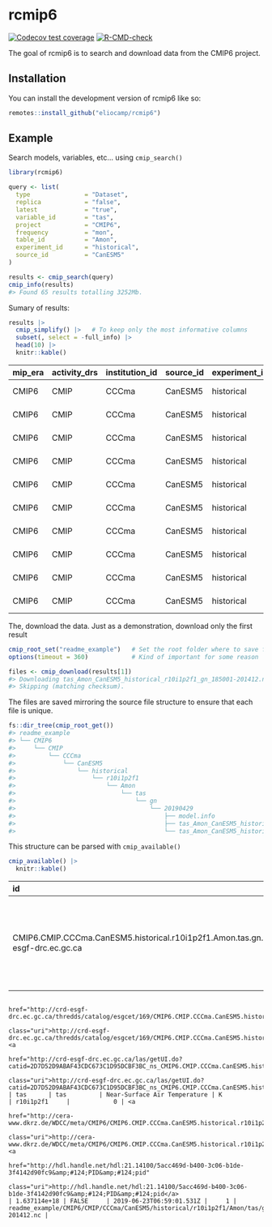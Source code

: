 
<!-- README.md is generated from README.Rmd. Please edit that file -->

# rcmip6

<!-- badges: start -->

[![Codecov test
coverage](https://codecov.io/gh/eliocamp/rcmip6/branch/main/graph/badge.svg)](https://app.codecov.io/gh/eliocamp/rcmip6?branch=main)
[![R-CMD-check](https://github.com/eliocamp/rcmip6/actions/workflows/R-CMD-check.yaml/badge.svg)](https://github.com/eliocamp/rcmip6/actions/workflows/R-CMD-check.yaml)
<!-- badges: end -->

The goal of rcmip6 is to search and download data from the CMIP6
project.

## Installation

You can install the development version of rcmip6 like so:

``` r
remotes::install_github("eliocamp/rcmip6")
```

## Example

Search models, variables, etc… using `cmip_search()`

``` r
library(rcmip6)

query <- list(
  type               = "Dataset",
  replica            = "false",
  latest             = "true",
  variable_id        = "tas",
  project            = "CMIP6",
  frequency          = "mon",                          
  table_id           = "Amon",
  experiment_id      = "historical",
  source_id          = "CanESM5"
)

results <- cmip_search(query)
cmip_info(results)
#> Found 65 results totalling 3252Mb.
```

Sumary of results:

``` r
results |> 
  cmip_simplify() |>   # To keep only the most informative columns
  subset(, select = -full_info) |> 
  head(10) |> 
  knitr::kable()
```

| mip_era | activity_drs | institution_id | source_id | experiment_id | member_id | table_id | variable_id | grid_label | version  | variable_long_name           | datetime_start       | datetime_stop        | nominal_resolution |
|:--------|:-------------|:---------------|:----------|:--------------|:----------|:---------|:------------|:-----------|:---------|:-----------------------------|:---------------------|:---------------------|:-------------------|
| CMIP6   | CMIP         | CCCma          | CanESM5   | historical    | r10i1p2f1 | Amon     | tas         | gn         | 20190429 | Near-Surface Air Temperature | 1850-01-16T12:00:00Z | 2014-12-16T12:00:00Z | 500 km             |
| CMIP6   | CMIP         | CCCma          | CanESM5   | historical    | r7i1p2f1  | Amon     | tas         | gn         | 20190429 | Near-Surface Air Temperature | 1850-01-16T12:00:00Z | 2014-12-16T12:00:00Z | 500 km             |
| CMIP6   | CMIP         | CCCma          | CanESM5   | historical    | r8i1p2f1  | Amon     | tas         | gn         | 20190429 | Near-Surface Air Temperature | 1850-01-16T12:00:00Z | 2014-12-16T12:00:00Z | 500 km             |
| CMIP6   | CMIP         | CCCma          | CanESM5   | historical    | r9i1p2f1  | Amon     | tas         | gn         | 20190429 | Near-Surface Air Temperature | 1850-01-16T12:00:00Z | 2014-12-16T12:00:00Z | 500 km             |
| CMIP6   | CMIP         | CCCma          | CanESM5   | historical    | r23i1p2f1 | Amon     | tas         | gn         | 20190429 | Near-Surface Air Temperature | 1850-01-16T12:00:00Z | 2014-12-16T12:00:00Z | 500 km             |
| CMIP6   | CMIP         | CCCma          | CanESM5   | historical    | r14i1p2f1 | Amon     | tas         | gn         | 20190429 | Near-Surface Air Temperature | 1850-01-16T12:00:00Z | 2014-12-16T12:00:00Z | 500 km             |
| CMIP6   | CMIP         | CCCma          | CanESM5   | historical    | r16i1p2f1 | Amon     | tas         | gn         | 20190429 | Near-Surface Air Temperature | 1850-01-16T12:00:00Z | 2014-12-16T12:00:00Z | 500 km             |
| CMIP6   | CMIP         | CCCma          | CanESM5   | historical    | r17i1p2f1 | Amon     | tas         | gn         | 20190429 | Near-Surface Air Temperature | 1850-01-16T12:00:00Z | 2014-12-16T12:00:00Z | 500 km             |
| CMIP6   | CMIP         | CCCma          | CanESM5   | historical    | r22i1p2f1 | Amon     | tas         | gn         | 20190429 | Near-Surface Air Temperature | 1850-01-16T12:00:00Z | 2014-12-16T12:00:00Z | 500 km             |
| CMIP6   | CMIP         | CCCma          | CanESM5   | historical    | r11i1p2f1 | Amon     | tas         | gn         | 20190429 | Near-Surface Air Temperature | 1850-01-16T12:00:00Z | 2014-12-16T12:00:00Z | 500 km             |

The, download the data. Just as a demonstration, download only the first
result

``` r
cmip_root_set("readme_example")   # Set the root folder where to save files 
options(timeout = 360)            # Kind of important for some reason

files <- cmip_download(results[1])
#> Downloading tas_Amon_CanESM5_historical_r10i1p2f1_gn_185001-201412.nc...
#> Skipping (matching checksum).
```

The files are saved mirroring the source file structure to ensure that
each file is unique.

``` r
fs::dir_tree(cmip_root_get())
#> readme_example
#> └── CMIP6
#>     └── CMIP
#>         └── CCCma
#>             └── CanESM5
#>                 └── historical
#>                     └── r10i1p2f1
#>                         └── Amon
#>                             └── tas
#>                                 └── gn
#>                                     └── 20190429
#>                                         ├── model.info
#>                                         ├── tas_Amon_CanESM5_historical_r10i1p2f1_gn_185001-201412.log
#>                                         └── tas_Amon_CanESM5_historical_r10i1p2f1_gn_185001-201412.nc
```

This structure can be parsed with `cmip_available()`

``` r
cmip_available() |>
  knitr::kable()
```

| id                                                                                         | version  | access                              | activity_drs | activity_id | cf_standard_name | citation_url                                                                                                       | data_node             | data_specs_version | dataset_id_template\_                                                                                                                     | datetime_start       | datetime_stop        | directory_format_template\_                                                                                                                                    | east_degrees | experiment_id | experiment_title                          | frequency | further_info_url                                                               | geo                                                                                   | geo_units    | grid                                                                                                        | grid_label | index_node         | instance_id                                                         | institution_id | latest | master_id                                                 | member_id | mip_era | model_cohort | nominal_resolution | north_degrees | number_of_aggregations | number_of_files | pid                                               | product      | project | realm | replica |     size | source_id | source_type | south_degrees | sub_experiment_id | table_id | title                                                     | type    | url                                                                                                                                                                                                                                                                       | variable | variable_id | variable_long_name           | variable_units | variant_label | west_degrees | xlink                                                                                                                                                                    |    *version* | retracted | \_timestamp              | score | files                                                                                                                                       |
|:-------------------------------------------------------------------------------------------|:---------|:------------------------------------|:-------------|:------------|:-----------------|:-------------------------------------------------------------------------------------------------------------------|:----------------------|:-------------------|:------------------------------------------------------------------------------------------------------------------------------------------|:---------------------|:---------------------|:---------------------------------------------------------------------------------------------------------------------------------------------------------------|-------------:|:--------------|:------------------------------------------|:----------|:-------------------------------------------------------------------------------|:--------------------------------------------------------------------------------------|:-------------|:------------------------------------------------------------------------------------------------------------|:-----------|:-------------------|:--------------------------------------------------------------------|:---------------|:-------|:----------------------------------------------------------|:----------|:--------|:-------------|:-------------------|--------------:|-----------------------:|----------------:|:--------------------------------------------------|:-------------|:--------|:------|:--------|---------:|:----------|:------------|--------------:|:------------------|:---------|:----------------------------------------------------------|:--------|:--------------------------------------------------------------------------------------------------------------------------------------------------------------------------------------------------------------------------------------------------------------------------|:---------|:------------|:-----------------------------|:---------------|:--------------|-------------:|:-------------------------------------------------------------------------------------------------------------------------------------------------------------------------|-------------:|:----------|:-------------------------|------:|:--------------------------------------------------------------------------------------------------------------------------------------------|
| CMIP6.CMIP.CCCma.CanESM5.historical.r10i1p2f1.Amon.tas.gn.v20190429\|crd-esgf-drc.ec.gc.ca | 20190429 | HTTPServer, GridFTP , OPENDAP , LAS | CMIP         | CMIP        | air_temperature  | <http://cera-www.dkrz.de/WDCC/meta/CMIP6/CMIP6.CMIP.CCCma.CanESM5.historical.r10i1p2f1.Amon.tas.gn.v20190429.json> | crd-esgf-drc.ec.gc.ca | 01.00.29           | %(mip_era)s.%(activity_drs)s.%(institution_id)s.%(source_id)s.%(experiment_id)s.%(member_id)s.%(table_id)s.%(variable_id)s.%(grid_label)s | 1850-01-16T12:00:00Z | 2014-12-16T12:00:00Z | %(root)s/%(mip_era)s/%(activity_drs)s/%(institution_id)s/%(source_id)s/%(experiment_id)s/%(member_id)s/%(table_id)s/%(variable_id)s/%(grid_label)s/%(version)s |     357.1875 | historical    | all-forcing simulation of the recent past | mon       | <https://furtherinfo.es-doc.org/CMIP6.CCCma.CanESM5.historical.none.r10i1p2f1> | ENVELOPE(-180.0, -2.8125, 87.8638, -87.8638), ENVELOPE(0.0, 180.0, 87.8638, -87.8638) | degrees_east | T63L49 native atmosphere, T63 Linear Gaussian Grid; 128 x 64 longitude/latitude; 49 levels; top level 1 hPa | gn         | esgf-node.llnl.gov | CMIP6.CMIP.CCCma.CanESM5.historical.r10i1p2f1.Amon.tas.gn.v20190429 | CCCma          | TRUE   | CMIP6.CMIP.CCCma.CanESM5.historical.r10i1p2f1.Amon.tas.gn | r10i1p2f1 | CMIP6   | Registered   | 500 km             |       87.8638 |                      2 |               1 | hdl:21.14100/5acc469d-b400-3c06-b1de-3f4142d90fc9 | model-output | CMIP6   | atmos | FALSE   | 52462806 | CanESM5   | AOGCM       |      -87.8638 | none              | Amon     | CMIP6.CMIP.CCCma.CanESM5.historical.r10i1p2f1.Amon.tas.gn | Dataset | <a                                                                                                                                                                                                                                                                        
                                                                                                                                                                                                                                                                                                                                                                                                                                                                                                                                                                                                                                                                                                                                                                                                                                                                                                                                                                                                                                                                                                                                                                                                                                                                                                                                                                                                                                                                                                                                                                                                                                                                                                     href="http://crd-esgf-drc.ec.gc.ca/thredds/catalog/esgcet/169/CMIP6.CMIP.CCCma.CanESM5.historical.r10i1p2f1.Amon.tas.gn.v20190429.xml#CMIP6.CMIP.CCCma.CanESM5.historical.r10i1p2f1.Amon.tas.gn.v20190429&amp;#124;application/xml+thredds&amp;#124;THREDDS"               
                                                                                                                                                                                                                                                                                                                                                                                                                                                                                                                                                                                                                                                                                                                                                                                                                                                                                                                                                                                                                                                                                                                                                                                                                                                                                                                                                                                                                                                                                                                                                                                                                                                                                                     class="uri">http://crd-esgf-drc.ec.gc.ca/thredds/catalog/esgcet/169/CMIP6.CMIP.CCCma.CanESM5.historical.r10i1p2f1.Amon.tas.gn.v20190429.xml#CMIP6.CMIP.CCCma.CanESM5.historical.r10i1p2f1.Amon.tas.gn.v20190429&amp;#124;application/xml+thredds&amp;#124;THREDDS</a>, <a  
                                                                                                                                                                                                                                                                                                                                                                                                                                                                                                                                                                                                                                                                                                                                                                                                                                                                                                                                                                                                                                                                                                                                                                                                                                                                                                                                                                                                                                                                                                                                                                                                                                                                                                     href="http://crd-esgf-drc.ec.gc.ca/las/getUI.do?catid=2D7D52D9ABAF43CDC673C1D95DCBF3BC_ns_CMIP6.CMIP.CCCma.CanESM5.historical.r10i1p2f1.Amon.tas.gn.v20190429&amp;#124;application/las&amp;#124;LAS"                                                                       
                                                                                                                                                                                                                                                                                                                                                                                                                                                                                                                                                                                                                                                                                                                                                                                                                                                                                                                                                                                                                                                                                                                                                                                                                                                                                                                                                                                                                                                                                                                                                                                                                                                                                                     class="uri">http://crd-esgf-drc.ec.gc.ca/las/getUI.do?catid=2D7D52D9ABAF43CDC673C1D95DCBF3BC_ns_CMIP6.CMIP.CCCma.CanESM5.historical.r10i1p2f1.Amon.tas.gn.v20190429&amp;#124;application/las&amp;#124;LAS</a>                                                              | tas      | tas         | Near-Surface Air Temperature | K              | r10i1p2f1     |            0 | <a                                                                                                                                                                       
                                                                                                                                                                                                                                                                                                                                                                                                                                                                                                                                                                                                                                                                                                                                                                                                                                                                                                                                                                                                                                                                                                                                                                                                                                                                                                                                                                                                                                                                                                                                                                                                                                                                                                                                                                                                                                                                                                                                                                                                                                                                                         href="http://cera-www.dkrz.de/WDCC/meta/CMIP6/CMIP6.CMIP.CCCma.CanESM5.historical.r10i1p2f1.Amon.tas.gn.v20190429.json&amp;#124;Citation&amp;#124;citation"               
                                                                                                                                                                                                                                                                                                                                                                                                                                                                                                                                                                                                                                                                                                                                                                                                                                                                                                                                                                                                                                                                                                                                                                                                                                                                                                                                                                                                                                                                                                                                                                                                                                                                                                                                                                                                                                                                                                                                                                                                                                                                                         class="uri">http://cera-www.dkrz.de/WDCC/meta/CMIP6/CMIP6.CMIP.CCCma.CanESM5.historical.r10i1p2f1.Amon.tas.gn.v20190429.json&amp;#124;Citation&amp;#124;citation</a>, <a  
                                                                                                                                                                                                                                                                                                                                                                                                                                                                                                                                                                                                                                                                                                                                                                                                                                                                                                                                                                                                                                                                                                                                                                                                                                                                                                                                                                                                                                                                                                                                                                                                                                                                                                                                                                                                                                                                                                                                                                                                                                                                                         href="http://hdl.handle.net/hdl:21.14100/5acc469d-b400-3c06-b1de-3f4142d90fc9&amp;#124;PID&amp;#124;pid"                                                                  
                                                                                                                                                                                                                                                                                                                                                                                                                                                                                                                                                                                                                                                                                                                                                                                                                                                                                                                                                                                                                                                                                                                                                                                                                                                                                                                                                                                                                                                                                                                                                                                                                                                                                                                                                                                                                                                                                                                                                                                                                                                                                         class="uri">http://hdl.handle.net/hdl:21.14100/5acc469d-b400-3c06-b1de-3f4142d90fc9&amp;#124;PID&amp;#124;pid</a>                                                         | 1.637114e+18 | FALSE     | 2019-06-23T06:59:01.531Z |     1 | readme_example/CMIP6/CMIP/CCCma/CanESM5/historical/r10i1p2f1/Amon/tas/gn/20190429/tas_Amon_CanESM5_historical_r10i1p2f1_gn_185001-201412.nc |
